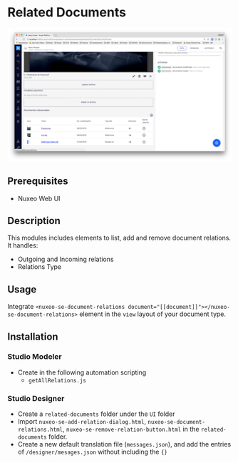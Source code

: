 # Related Documents

![Related Documents](nuxeo-related-documents.png)

## Prerequisites

- Nuxeo Web UI

## Description

This modules includes elements to list, add and remove document relations. It handles:
- Outgoing and Incoming relations
- Relations Type

## Usage

Integrate `<nuxeo-se-document-relations document="[[document]]"></nuxeo-se-document-relations>` element in the `view` layout of your document type.

## Installation

### Studio Modeler

- Create in the following automation scripting
  - `getAllRelations.js`

### Studio Designer

- Create a `related-documents` folder under the `UI` folder
- Import `nuxeo-se-add-relation-dialog.html`, `nuxeo-se-document-relations.html`, `nuxeo-se-remove-relation-button.html` in the `related-documents` folder.
- Create a new default translation file (`messages.json`), and add the entries of `/designer/mesages.json` without including the `{}`
